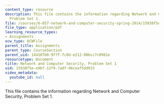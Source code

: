```yaml
---
content_type: resource
description: This file contains the information regarding Network and Computer Security,
  Problem Set 1.
file: /courses/6-857-network-and-computer-security-spring-2014/15938f5ee9bf12f97a0f96ceaf5dd933_MIT6_857S14_1.3.pdf
file_type: application/pdf
learning_resource_types:
- Assignments
ocw_type: OCWFile
parent_title: Assignments
parent_type: CourseSection
parent_uid: 144107b0-9f7f-fc0d-e212-00bcc7c0981e
resourcetype: Document
title: Network and Computer Security, Problem Set 1
uid: 15938f5e-e9bf-12f9-7a0f-96ceaf5dd933
video_metadata:
  youtube_id: null
---
```

This file contains the information regarding Network and Computer Security, Problem Set 1.